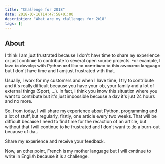 ```yaml
---
title: "Challenge for 2018"
date: 2018-03-16T14:47:58+01:00
description: "What are my challenges for 2018"
tags: []
---
```


## About

I think I am just frustrated because I don't have time to share my experience or
just continue to contribute to several open source projects. For example, I love
to develop with Python and like to contribute to this awesome language but I
don't have time and I am just frustrated with that.

Usually, I work for my customers and when I have time, I try to contribute and
it's really difficult because you have your job, your family and a lot of
external things (Sport, ...). In fact, I think you know this situation where you
want to contribute but it's just impossible because a day it's just 24 hours and
no more.

So, from today, I will share my experience about Python, programming and a lot
of stuff, but regularly, firstly, one article every two weeks. That will be
difficult because I need to find time for the redaction of an article, but
without that I will continue to be frustrated and I don't want to do a burn-out
because of that.

Share my experience and receive your feedback.

Now, an other point, French is my mother language but I will continue to write
in English because it is a challenge.
